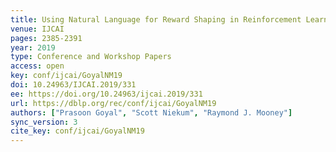 ```yaml
---
title: Using Natural Language for Reward Shaping in Reinforcement Learning.
venue: IJCAI
pages: 2385-2391
year: 2019
type: Conference and Workshop Papers
access: open
key: conf/ijcai/GoyalNM19
doi: 10.24963/IJCAI.2019/331
ee: https://doi.org/10.24963/ijcai.2019/331
url: https://dblp.org/rec/conf/ijcai/GoyalNM19
authors: ["Prasoon Goyal", "Scott Niekum", "Raymond J. Mooney"]
sync_version: 3
cite_key: conf/ijcai/GoyalNM19
---
```

